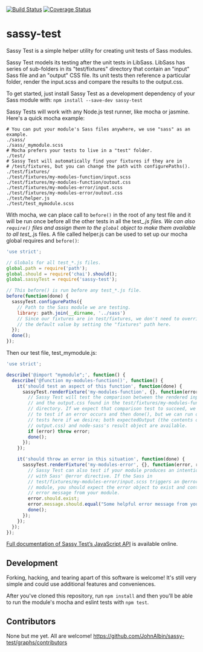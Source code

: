 [![Build Status](https://secure.travis-ci.org/JohnAlbin/sassy-test.png?branch=master)](http://travis-ci.org/JohnAlbin/sassy-test) [![Coverage Status](https://coveralls.io/repos/JohnAlbin/sassy-test/badge.svg?branch=master&service=github)](https://coveralls.io/github/JohnAlbin/sassy-test?branch=master)


# sassy-test

Sassy Test is a simple helper utility for creating unit tests of Sass modules.

Sassy Test models its testing after the unit tests in LibSass. LibSass has series of sub-folders in its "test/fixtures" directory that contain an "input" Sass file and an "output" CSS file. Its unit tests then reference a particular folder, render the input.scss and compare the results to the output.css.

To get started, just install Sassy Test as a development dependency of your Sass module with: `npm install --save-dev sassy-test`

Sassy Tests will work with any Node.js test runner, like mocha or jasmine. Here's a quick mocha example:

```
# You can put your module's Sass files anywhere, we use "sass" as an example.
./sass/
./sass/_mymodule.scss
# Mocha prefers your tests to live in a "test" folder.
./test/
# Sassy Test will automatically find your fixtures if they are in
# /test/fixtures, but you can change the path with configurePaths().
./test/fixtures/
./test/fixtures/my-modules-function/input.scss
./test/fixtures/my-modules-function/outout.css
./test/fixtures/my-modules-error/input.scss
./test/fixtures/my-modules-error/outout.css
./test/helper.js
./test/test_mymodule.scss
```

With mocha, we can place call to `before()` in the root of any test file and it will be run once before all the other tests in all the test_*.js files. We can also `require()` files and assign them to the `global` object to make them available to all test_*.js files. A file called helper.js can be used to set up our mocha global requires and `before()`:

```JavaScript
'use strict';

// Globals for all test_*.js files.
global.path = require('path');
global.should = require('chai').should();
global.sassyTest = require('sassy-test');

// This before() is run before any test_*.js file.
before(function(done) {
  sassyTest.configurePaths({
    // Path to the Sass module we are testing.
    library: path.join(__dirname, '../sass')
    // Since our fixtures are in test/fixtures, we don't need to override
    // the default value by setting the "fixtures" path here.
  });
  done();
});
```

Then our test file, test_mymodule.js:

```JavaScript
'use strict';

describe('@import "mymodule";', function() {
  describe('@function my-modules-function()', function() {
    it('should test an aspect of this function', function(done) {
      sassyTest.renderFixture('my-modules-function', {}, function(error, result, expectedOutput) {
        // Sassy Test will test the comparison between the rendered input.scss
        // and the output.css found in the test/fixtures/my-modules-function
        // directory. If we expect that comparison test to succeed, we just need
        // to test if an error occurs and then done(), but we can run other
        // tests here if we desire; both expectedOutput (the contents of
        // output.css) and node-sass's result object are available.
        if (error) throw error;
        done();
      });
    });

    it('should throw an error in this situation', function(done) {
      sassyTest.renderFixture('my-modules-error', {}, function(error, result, expectedOutput) {
        // Sassy Test can also test if your module produces an intentional error
        // with Sass' @error directive. If the Sass in
        // test/fixtures/my-modules-error/input.scss triggers an @error in your
        // module, you should expect the error object to exist and contain the
        // error message from your module.
        error.should.exist;
        error.message.should.equal("Some helpful error message from your module.");
        done();
      });
    });
  });
});
```

[Full documentation of Sassy Test’s JavaScript API](http://johnalbin.github.io/sassy-test) is available online.

## Development

Forking, hacking, and tearing apart of this software is welcome! It's still very simple and could use additional features and conveniences.

After you've cloned this repository, run `npm install` and then you'll be able to run the module's mocha and eslint tests with `npm test`.

## Contributors

None but me yet. All are welcome! https://github.com/JohnAlbin/sassy-test/graphs/contributors
